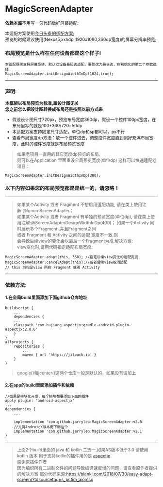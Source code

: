 # MagicScreenAdapter
**依赖本库**不用写一句代码做好屏幕适配:

本适配方案使用[今日头条的适配方案](https://mp.weixin.qq.com/s/d9QCoBP6kV9VSWvVldVVwA);     
预览的时候建议使用(Nexus5,xxhdpi,1920x1080,360dp宽度)的屏幕分辨率预览; 

### 布局预览是什么样在任何设备都是这个样子!       

```
本适配框架支持屏幕旋转，默认以设备最短边适配，要修改为最长边，在初始化的第二个参数选择     
MagicScreenAdapter.initDesignWidthInDp(1024,true); 
```
***

### 声明:
**本框架以布局预览为标准,跟设计图无关**        
**您之前怎么把设计图转换成布局还是按照以前方式来**          
- 假设设计图尺寸720px，预览布局宽度360dp，假设一个控件100px宽度，在布局里写的就是100*360/720=50dp           
- 本适配方案支持固定尺寸适配，单位dp和sp都可以，px不行     
- 查看布局宽度dp方法：放一个控件进去，调整控件宽度直到刚好充满布局宽度，此时的控件宽度就是布局预览宽度


> 如果老项目一直用的其它宽度dp预览的布局,      
> 则可以在Application 里面重设全局预览宽度(单位dp)
> 这样可以快速适配老项目：
```
MagicScreenAdapter.initDesignWidthInDp(380);
```

### 以下内容如果您的布局预览都是是统一的，请忽略！
***
> 如果某个Activity 或者 Fragment 不想启用适配功能,
> 请在类上使用注解:@IgnoreScreenAdapter；   
> 如果某个Activity 或者 Fragment 有单独的预览宽度(单位dp),
> 请在类上使用注解:@ScreenAdapterDesignWidthInDp(400)；
> 如果一个Activity 同时展示多个Fragment ,并且Fragment之间    
> 或者 Fragment 和 Activity 之间的适配 宽度不一致,则      
> 会导致后续view的变化会以最后一个Fragment为准,解决方案:     
> view变化时,请用代码指定适配布局宽度: 

```
MagicScreenAdapter.adapt(this, 360); //指定后续view变化的适配宽度
MagicScreenAdapter.cancelAdapt(this);//或者后续view取消适配
// this 为指定view 所在 Fragment 或者 Activity
```
***
### 依赖方法:

#### 1.在全局build里面添加下面github仓库地址
```
buildscript {
    ...
    dependencies {
	...
	classpath 'com.hujiang.aspectjx:gradle-android-plugin-aspectjx:2.0.6'
    }
}
allprojects {
	repositories {
		...
		maven { url 'https://jitpack.io' }
	}
}
```
> google()和jcenter()这两个仓库一般是默认的，如果没有请加上   

#### 2.在app的build里面添加插件和依赖
```
//如果是模块化开发，每个模块都要添加下面的插件
apply plugin: 'android-aspectjx'  
...
dependencies {
	...
	
	implementation 'com.github.jarryleo:MagicScreenAdapter:v2.8'
	//支持AndroidX版本用下面这个
	implementation 'com.github.jarryleo:MagicScreenAdapter:v2.1'
}
```
***
> 上面2个build里面的 java 和 kotlin 二选一,如果AS版本低于3.0 请使用kotlin 版本
> 用于支持kotlin的插件用的是 [aspectjx](https://github.com/HujiangTechnology/gradle_plugin_android_aspectjx)   
> 感谢原插件作者    
> 因为编织所有二进制文件的问题导致编译速度慢的问题，请查看原作者提供的解决方案
> 部分代码来源:https://blankj.com/2018/07/30/easy-adapt-screen/?tdsourcetag=s_pctim_aiomsg

